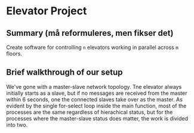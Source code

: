 Elevator Project
================

Summary (må reformuleres, men fikser det)
-------
Create software for controlling `n` elevators working in parallel across `m` floors.


Brief walkthrough of our setup
-------
We've gone with a master-slave network topology. Tne elevator always initially starts as a slave, but if no messages are received from the master within 6 seconds, one the connected slaves take over as the master. As evident by the single for-select loop inside the main function, most of the processes are the same regardless of hierachical status, but for the processes where the master-slave status does matter, the work is divided into two.